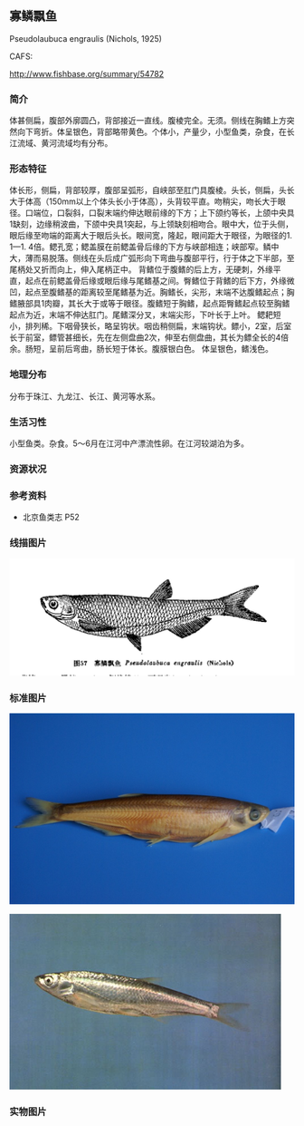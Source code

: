 ## 寡鳞飘鱼

Pseudolaubuca engraulis  (Nichols, 1925)

CAFS:

<http://www.fishbase.org/summary/54782>

### 简介

体甚侧扁，腹部外廓圆凸，背部接近一直线。腹棱完全。无须。侧线在胸鳍上方突然向下弯折。体呈银色，背部略带黄色。个体小，产量少，小型鱼类，杂食，在长江流域、黄河流域均有分布。

### 形态特征

体长形，侧扁，背部较厚，腹部呈弧形，自峡部至肛门具腹棱。头长，侧扁，头长大于体高（150mm以上个体头长小于体高），头背较平直。吻稍尖，吻长大于眼径。口端位，口裂斜，口裂末端约伸达眼前缘的下方；上下颌约等长，上颌中央具1缺刻，边缘稍波曲，下颌中央具1突起，与上领缺刻相吻合。眼中大，位于头侧，眼后缘至吻端的距离大于眼后头长。眼间宽，隆起，眼间距大于眼径，为眼径的1. 1—1. 4倍。鳃孔宽；鳃盖膜在前鳃盖骨后缘的下方与峡部相连；峡部窄。鳞中大，薄而易脱落。侧线在头后成广弧形向下弯曲与腹部平行，行于体之下半部，至尾柄处又折而向上，伸入尾柄正中。
背鳍位于腹鳍的后上方，无硬刺，外缘平直，起点在前鳃盖骨后缘或眼后缘与尾鳍基之间。臀鳍位于背鳍的后下方，外缘微凹，起点至腹鳍基的距离较至尾鳍基为近。胸鳍长，尖形，末端不达腹鳍起点；胸鳍腋部具1肉瓣，其长大于或等于眼径。腹鳍短于胸鳍，起点距臀鳍起点较至胸鳍起点为近，末端不伸达肛门。尾鳍深分叉，末端尖形，下叶长于上叶。
鳃耙短小，排列稀。下咽骨狭长，略呈钩状。咽齿稍侧扁，末端钩状。鳔小，2室，后室长于前室，鳔管甚细长，先在左侧盘曲2次，伸至右侧盘曲，其长为鳔全长的4倍余。肠短，呈前后弯曲，肠长短于体长。腹膜银白色。
体呈银色，鳍浅色。

### 地理分布

分布于珠江、九龙江、长江、黄河等水系。

### 生活习性

小型鱼类。杂食。5～6月在江河中产漂流性卵。在江河较湖泊为多。

### 资源状况

### 参考资料

- 北京鱼类志 P52

### 线描图片

![图片](photos/寡鳞飘鱼.jpg)

### 标准图片

![图片](photos/寡鳞飘鱼A.jpg)

![图片](photos/寡鳞飘鱼B.jpg)

### 实物图片

